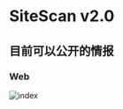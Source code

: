 # SiteScan v2.0

## 目前可以公开的情报

### Web

![index](https://raw.githubusercontent.com/jasonsheh/SiteScan/master/doc/web_index.png)
